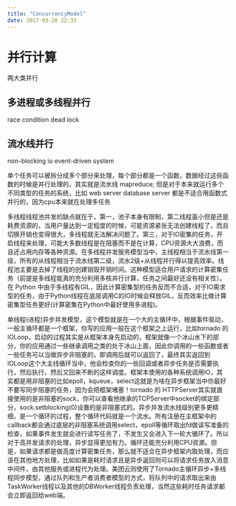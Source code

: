 ```yaml
---
title: "ConcurrencyModel"
date: 2017-03-28 22:33
---
```


# 并行计算
两大类并行

## 多进程或多线程并行
race condition dead lock

## 流水线并行
non-blocking io event-driven system

单个任务可以被拆分成多个部分来处理，每个部分都是一个函数，数据经过这些函数的时候是并行处理的，其实就是流水线
mapreduce; 但是对于本来就运行多个不同类型的任务的系统，比如 web server database server 都是不适合用函数式并行的，因为cpu本来就在处理多任务


多线程线程池并发的缺点就在于，第一，池子本身有限制，第二线程虽小但是还是耗费资源的，当用户量达到一定程度的时候，可能资源紧张无法创建线程了，而且切换开销也变得很大，多线程就无法解决问题了。第三，对于IO密集的任务，开启线程来处理，可能大多数线程是在阻塞而不是在计算，CPU资源大大浪费，而且还占用内存等各种资源。在多线程并发服务模型当中，主线程相当于流水线第一级，所有的从线程相当于流水线第二级，流水2级+从线程并行得以提高效率。线程池主要是去掉了线程的创建销毁开销时间。这种模型适合用户请求的计算密集任务（前提是多线程能真的充分利用多核并行计算，任务之间最好还没有相关性）。在 Python 中由于多线程有GIL，因此计算密集型的任务反而不合适，对于IO需求型的任务，由于Python线程在底层调用C的IO时候会释放GIL，反而效率比做计算密集型任务更好(计算密集在Python中最好使用多进程)。

单线程(进程)异步并发模型，这个模型就是在一个大的主循环中，根据事件驱动，一般主循环都是一个框架，你写的应用一般在这个框架之上运行，比如tornado 的IOLoop，启动的过程其实是从框架本身先启动的，框架就像一个冰山水下的部分，你的应用通过一些继承调用之类的处于冰山上面，因此你调用的一些函数或者一些任务可以当做异步非阻塞的，即调用后就可以返回了，最终其实返回到IOLoop这个大主线循环当中，他会检查你的一些回调或者异步任务是否需要执行，然后执行，然后又回来不断的这样调度。框架本使用的各种系统调用IO，其实都是用非阻塞的比如epoll，kqueue，select这就是为啥在异步框架当中你最好不要写同步阻塞的任务，因为会把框架堵塞！tornado 的 HTTPServer其实就直接使用的是非阻塞的sock，你可以查看他继承的TCPServer中socket的绑定部分，sock.setblocking(0)设置的是非阻塞式的。异步并发流水线级别更多更精细，是一个循环的过程，整个循环代码就是一个流水。所有注册在主框架中的callback都会通过底层的非阻塞系统调用select，epoll等循环取出fd做读写准备的检查，如果事件发生就会进行读写任务了，不发生又会进入下一轮大循环了。所以对于高并发请求的处理，异步显得更加有力。循环还能充分利用CPU资源。但是，如果请求都是做高度计算密集任务，那么就不适合在异步框架内取处理，而应该在其他地方处理，比如如果是耗时请求且是异步返回则可以将请求任务放入消息中间件，由其他服务或进程代为处理。美团云则使用了Tornado主循环异步+多线程同步模型，通过队列和生产者消费者模型的方式，将队列中的请求取出来由TaskWorker线程以及其他的DBWorker线程负责处理，当然这些耗时任务请求都会立即返回给web端。
